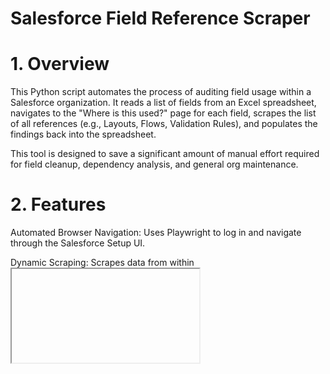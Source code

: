 # Salesforce Field Reference Scraper
# 1. Overview
This Python script automates the process of auditing field usage within a Salesforce organization. It reads a list of fields from an Excel spreadsheet, navigates to the "Where is this used?" page for each field, scrapes the list of all references (e.g., Layouts, Flows, Validation Rules), and populates the findings back into the spreadsheet.

This tool is designed to save a significant amount of manual effort required for field cleanup, dependency analysis, and general org maintenance.

# 2. Features
Automated Browser Navigation: Uses Playwright to log in and navigate through the Salesforce Setup UI.

Dynamic Scraping: Scrapes data from within <iframe> elements on the field dependency page.

Data Filtering: Automatically excludes ReportType references and deduplicates Flow references to capture only the latest version.

Excel Integration: Reads from and writes to a local .xlsx file, inserting new rows with the scraped data.

Hyperlink Generation: Creates clickable hyperlinks to the field and each of its references for easy access from the spreadsheet.

Robust Error Handling: Includes mechanisms for handling special characters in field names and provides a manual override for custom object IDs.

# 3. Prerequisites
Before you begin, ensure you have the following installed on your system:

Python 3.8+: This script is written in Python. If you don't have it installed, you can download it from python.org. During installation on Windows, make sure to check the box that says "Add Python to PATH".

pip: Python's package installer. This is usually included with modern Python installations.

A command-line terminal:

Windows: PowerShell or Command Prompt.

macOS / Linux: Terminal.

# 4. Setup Instructions
Follow these steps to set up the project on your local machine.

Step 1: Clone or Download the Repository
Clone this repository to your local machine or download the scrape_sf_references.py script.

Step 2: Navigate to the Project Directory
Open your terminal and navigate to the folder where you saved the script.

cd path/to/your/project/folder

Step 3: Create and Activate a Virtual Environment (Recommended)
This creates an isolated environment for the project's dependencies.

Create the virtual environment
python3 -m venv venv

Activate it on macOS or Linux
source venv/bin/activate

Or, activate it on Windows
.\venv\Scripts\activate

Step 4: Install Required Python Libraries
Run the following command to install all the necessary libraries from the Python Package Index (PyPI).

pip install "playwright==1.44.0" "openpyxl==3.1.2" "beautifulsoup4==4.12.3" "lxml==5.2.2" "tenacity==8.3.0"

Step 5: Install Playwright Browser Binaries
Playwright requires its own browser instances to work. This command will download them. This only needs to be done once.

playwright install

# 5. Preparing the Excel File
The script requires an .xlsx file with your field data.

The sheet you want to process must contain at least two columns in this exact order:

Column A: Field Label (e.g., Total Amount)

Column B: Field API Name (e.g., Total_Amount__c)

Place this Excel file in the same directory as the scrape_sf_references.py script.

# 6. Running the Script
You run the script from your terminal using a single command with several arguments to specify what it should do.

Example for a Standard Object (Case)
python scrape_sf_references.py --file "Your_Excel_File.xlsx" --sheet "Cases" --object-api-name "Case" --instance "your-instance.my.salesforce.com" --start-at-label "Status Detail"

Example for a Custom Object (CPQ Quote)
For custom objects, you must also provide the --object-id.

python scrape_sf_references.py --file "Your_Excel_File.xlsx" --sheet "CPQ Quotes" --object-api-name "SBQQ__Quote__c" --object-id "01If2000001ah0m" --instance "your-instance.my.salesforce.com" --start-at-label "*Total Hourly Remote Guarding Rate" --limit 50


# Command-Line Arguments
--file: (Required) The name of your Excel file (e.g., "Elite_Test_Copy.xlsx").

--sheet: (Required) The name of the sheet to process (e.g., "CPQ Quotes"). Wrap in quotes if it contains spaces.

--object-api-name: (Required) The API name of the Salesforce object (e.g., "Case" or "SBQQ__Quote__c").

--object-id: (Optional, but required for custom objects) The 15 or 18-character ID of the custom object.

--instance: (Required) Your Salesforce instance domain (e.g., "your-company.my.salesforce.com").

--start-at-label: (Optional) The exact Field Label to begin processing from. If omitted, it starts from the top.

--limit: (Optional) The maximum number of fields to process in a single run. If omitted, it processes all fields. It is highly recommended to use this for batching.

--context: (Optional) The name of the directory to store browser session data. Defaults to sf_ctx.

# First Run & Authentication
When you run the script for the first time, a Chromium browser window will open and navigate to Salesforce.

Log in using your credentials as you normally would.

Once you are successfully logged in and see the Salesforce home page, switch back to your terminal and press the Enter key to let the script know it can proceed.
